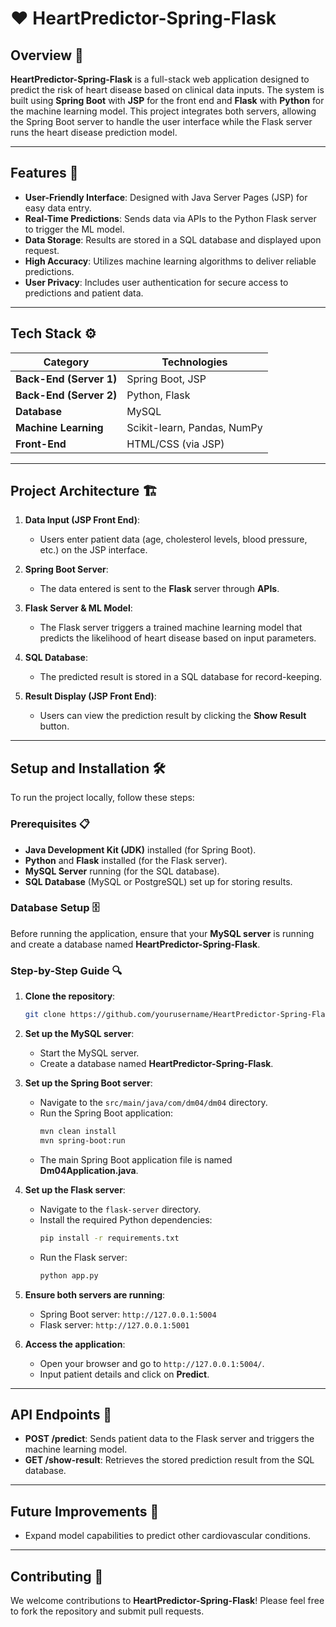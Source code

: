 # ❤️ HeartPredictor-Spring-Flask

## Overview 🌟

**HeartPredictor-Spring-Flask** is a full-stack web application designed to predict the risk of heart disease based on clinical data inputs. The system is built using **Spring Boot** with **JSP** for the front end and **Flask** with **Python** for the machine learning model. This project integrates both servers, allowing the Spring Boot server to handle the user interface while the Flask server runs the heart disease prediction model.

---

## Features 🎉

- **User-Friendly Interface**: Designed with Java Server Pages (JSP) for easy data entry.
- **Real-Time Predictions**: Sends data via APIs to the Python Flask server to trigger the ML model.
- **Data Storage**: Results are stored in a SQL database and displayed upon request.
- **High Accuracy**: Utilizes machine learning algorithms to deliver reliable predictions.
- **User Privacy**: Includes user authentication for secure access to predictions and patient data.
---

## Tech Stack ⚙️

| Category               | Technologies                                     |
|-----------------------|--------------------------------------------------|
| **Back-End (Server 1)** | Spring Boot, JSP                               |
| **Back-End (Server 2)** | Python, Flask                                  |
| **Database**           | MySQL                           |
| **Machine Learning**   | Scikit-learn, Pandas, NumPy                     |
| **Front-End**         | HTML/CSS (via JSP)                              |

---

## Project Architecture 🏗️

1. **Data Input (JSP Front End)**: 
   - Users enter patient data (age, cholesterol levels, blood pressure, etc.) on the JSP interface.

2. **Spring Boot Server**: 
   - The data entered is sent to the **Flask** server through **APIs**.

3. **Flask Server & ML Model**: 
   - The Flask server triggers a trained machine learning model that predicts the likelihood of heart disease based on input parameters.

4. **SQL Database**: 
   - The predicted result is stored in a SQL database for record-keeping.

5. **Result Display (JSP Front End)**: 
   - Users can view the prediction result by clicking the **Show Result** button.

---

## Setup and Installation 🛠️

To run the project locally, follow these steps:

### Prerequisites 📋

- **Java Development Kit (JDK)** installed (for Spring Boot).
- **Python** and **Flask** installed (for the Flask server).
- **MySQL Server** running (for the SQL database).
- **SQL Database** (MySQL or PostgreSQL) set up for storing results.

### Database Setup 🗄️

Before running the application, ensure that your **MySQL server** is running and create a database named **HeartPredictor-Spring-Flask**.

### Step-by-Step Guide 🔍

1. **Clone the repository**:
   ```bash
   git clone https://github.com/yourusername/HeartPredictor-Spring-Flask.git
   ```

2. **Set up the MySQL server**:
   - Start the MySQL server.
   - Create a database named **HeartPredictor-Spring-Flask**.

3. **Set up the Spring Boot server**:
   - Navigate to the `src/main/java/com/dm04/dm04` directory.
   - Run the Spring Boot application:
     ```bash
     mvn clean install
     mvn spring-boot:run
     ```
   - The main Spring Boot application file is named **Dm04Application.java**.

4. **Set up the Flask server**:
   - Navigate to the `flask-server` directory.
   - Install the required Python dependencies:
     ```bash
     pip install -r requirements.txt
     ```
   - Run the Flask server:
     ```bash
     python app.py
     ```

5. **Ensure both servers are running**:
   - Spring Boot server: `http://127.0.0.1:5004`
   - Flask server: `http://127.0.0.1:5001`

6. **Access the application**:
   - Open your browser and go to `http://127.0.0.1:5004/`.
   - Input patient details and click on **Predict**.

---

## API Endpoints 📡

- **POST /predict**: Sends patient data to the Flask server and triggers the machine learning model.
- **GET /show-result**: Retrieves the stored prediction result from the SQL database.

---

## Future Improvements 🌱

- Expand model capabilities to predict other cardiovascular conditions.
---

## Contributing 🤝

We welcome contributions to **HeartPredictor-Spring-Flask**! Please feel free to fork the repository and submit pull requests.
